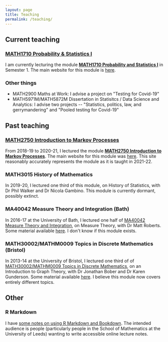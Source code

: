 ```yaml
---
layout: page
title: Teaching
permalink: /teaching/
---
```


## Current teaching

### [MATH1710 Probability & Statistics I](https://mpaldridge.github.io/math1710)

I am currently lecturing the module **[MATH1710 Probability and Statistics I](https://mpaldridge.github.io/math1710)** in Semester 1. The main website for this module is [here](https://mpaldridge.github.io/math1710).

### Other things

* MATH2900 Maths at Work: I advise a project on "Testing for Covid-19"
* MATH5971M/MATH5872M Dissertation in Statisitcs / Data Science and Analytics: I advise two projects -- "Statistics, politics, law, and gerrymandering" and "Pooled testing for Covid-19"

## Past teaching

### [MATH2750 Introduction to Markov Processes](https://mpaldridge.github.io/math2750)

From 2018-19 to 2020-21, I lectured the module **[MATH2750 Introduction to Markov Processes](https://mpaldridge.github.io/math2750)**. The main website for this module was [here](https://mpaldridge.github.io/math2750). This site reasonably accurately represents the module as it is taught in 2021-22.

### MATH3015 History of Mathematics

In 2019-20, I lectured one third of this module, on History of Statistics, with Dr Phil Walker and Dr Nicola Gambino. This module is currently dormant, possibly extinct.

### MA40042 Measure Theory and Integration (Bath)

In 2016-17 at the University of Bath, I lectured one half of [MA40042 Measure Theory and Integration](./ma40042/), on Measure Theory, with Dr Matt Roberts. Some material available [here](./ma40042/). I don't know if this module exists.

### MATH30002/MATHM0009 Topics in Discrete Mathematics (Bristol)

In 2013-14 at the University of Bristol, I lectured one third of of [MATH30002/MATHM0009 Topics in Discrete Mathematics](./math30002/), on an Introduction to Graph Theory, with Dr Jonathan Bober and Dr Karen Gunderson. Some material available [here](./math30002/). I believe this module now covers entirely different topics.

## Other

### R Markdown

I have [some notes on using R Markdown and Bookdown](rmarkdown-draft). The intended audience is people (particularly people in the School of Mathematics at the University of Leeds) wanting to write accessible online lecture notes.

